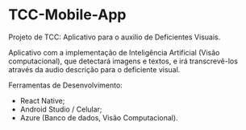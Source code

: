 # TCC-Mobile-App
Projeto de TCC: Aplicativo para o auxilio de Deficientes Visuais.

Aplicativo com a implementação de Inteligência Artificial (Visão computacional), que detectará imagens e textos, e irá transcrevê-los através da audio descrição para o deficiente visual.

Ferramentas de Desenvolvimento:

- React Native;
- Android Studio / Celular;
- Azure (Banco de dados, Visão Computacional).
